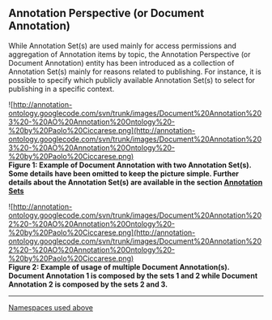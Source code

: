 ## Annotation Perspective (or Document Annotation) ##

While Annotation Set(s) are used mainly for access permissions and aggregation of Annotation items by topic, the Annotation Perspective (or Document Annotation) entity has been introduced as a collection of Annotation Set(s) mainly for reasons related to publishing. For instance, it is possible to specify which publicly available Annotation Set(s) to select for publishing in a specific context.

![http://annotation-ontology.googlecode.com/svn/trunk/images/Document%20Annotation%203%20-%20AO%20Annotation%20Ontology%20-%20by%20Paolo%20Ciccarese.png](http://annotation-ontology.googlecode.com/svn/trunk/images/Document%20Annotation%203%20-%20AO%20Annotation%20Ontology%20-%20by%20Paolo%20Ciccarese.png)<br />
<b>Figure 1: Example of Document Annotation with two Annotation Set(s). Some details have been omitted to keep the picture simple. Further details about the Annotation Set(s) are available in the section <a href='AnnotationSet.md'>Annotation Sets</a></b>

![http://annotation-ontology.googlecode.com/svn/trunk/images/Document%20Annotation%202%20-%20AO%20Annotation%20Ontology%20-%20by%20Paolo%20Ciccarese.png](http://annotation-ontology.googlecode.com/svn/trunk/images/Document%20Annotation%202%20-%20AO%20Annotation%20Ontology%20-%20by%20Paolo%20Ciccarese.png)<br />
<b>Figure 2: Example of usage of multiple Document Annotation(s). Document Annotation 1 is composed by the sets 1 and 2 while Document Annotation 2 is composed by the sets 2 and 3.</b>

---

[Namespaces used above](Namespaces.md)